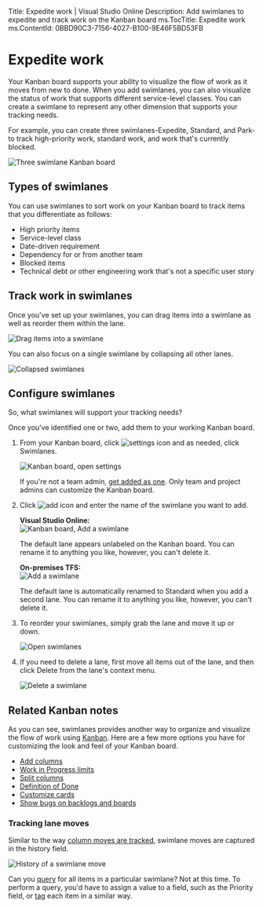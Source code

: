 Title: Expedite work | Visual Studio Online
Description: Add swimlanes to expedite and track work on the Kanban board
ms.TocTitle: Expedite work
ms.ContentId: 0BBD90C3-7156-4027-B100-9E46F5BD53FB

# Expedite work

Your Kanban board supports your ability to visualize the flow of work as it moves from new to done. When you add swimlanes, you can also visualize the status of work that supports different service-level classes. You can create a swimlane to represent any other dimension that supports your tracking needs.    

For example, you can create three swimlanes-Expedite, Standard, and Park-to track high-priority work, standard work, and work that's currently blocked.  

![Three swimlane Kanban board](_img/ALM_EW_IntroChart_3C.png)


## Types of swimlanes  
You can use swimlanes to sort work on your Kanban board to track items that you differentiate as follows: 
*	High priority items  
*	Service-level class  
*	Date-driven requirement  
*	Dependency for or from another team   
*	Blocked items  
*	Technical debt or other engineering work that's not a specific user story  


## Track work in swimlanes  
Once you've set up your swimlanes, you can drag items into a swimlane as well as reorder them within the lane.  

![Drag items into a swimlane](_img/ALM_EW_MoveToNewLane.png)   

You can also focus on a single swimlane by collapsing all other lanes.

![Collapsed swimlanes](_img/ALM_EW_CollapseLanes.png)    

## Configure swimlanes 
So, what swimlanes will support your tracking needs?  

Once you've identified one or two, add them to your working Kanban board.  

1. From your Kanban board, click ![settings icon](../_img/icons/gear_icon.png) and as needed, click Swimlanes.  

	![Kanban board, open settings ](../customize/_img/kanban-card-customize-open-settings.png) 

	If you're not a team admin, [get added as one](../scale/manage-team-assets.md#add-team-admin). Only team and project admins can customize the Kanban board.

2.	Click ![add icon](../_img/icons/add_icon.png) and enter the name of the swimlane you want to add.  
	
	**Visual Studio Online:**  
	![Kanban board, Add a swimlane](_img/kanban-board-add-swimlane.png)  

	The default lane appears unlabeled on the Kanban board. You can rename it to anything you like, however, you can't delete it. 

	**On-premises TFS:**   
	![Add a swimlane](_img/ALM_SW.AddLane.png)  

	The default lane is automatically renamed to Standard when you add a second lane. You can rename it to anything you like, however, you can't delete it. 

3.	To reorder your swimlanes, simply grab the lane and move it up or down.

	![Open swimlanes](_img/ALM_EW_ReorderLanes.png)  

4.	If you need to delete a lane, first move all items out of the lane, and then click Delete from the lane's context menu.  

	![Delete a swimlane](_img/ALM_EW_DeleteLane.png)  

## Related Kanban notes

As you can see, swimlanes provides another way to organize and visualize the flow of work using [Kanban](kanban-basics.md). Here are a few more options you have for customizing the look and feel of your Kanban board.   

*	[Add columns](add-columns.md)  
*	[Work in Progress limits](wip-limits.md)   
*	[Split columns](split-columns.md)   
*	[Definition of Done](definition-of-done.md)   
*	[Customize cards](../customize/customize-cards.md)   
*	[Show bugs on backlogs and boards](../customize/show-bugs-on-backlog.md)   
### Tracking lane moves  
Similar to the way [column moves are tracked](add-columns.md), swimlane moves are captured in the history field.  

![History of a swimlane move](_img/ALM_EW_HistorySwimLanes.png)   

Can you [query](../track/using-queries.md) for all items in a particular swimlane? Not at this time. 
To perform a query, you'd have to assign a value to a field, such as the Priority field, 
or [tag](http://msdn.microsoft.com/library/dn132606.aspx) each item in a similar way.  


